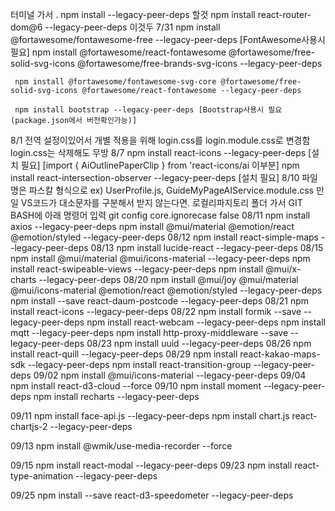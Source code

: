터미널 가서 .
npm install --legacy-peer-deps 할것
npm install react-router-dom@6 --legacy-peer-deps 이것두
7/31 npm install @fortawesome/fontawesome-free --legacy-peer-deps
[FontAwesome사용시 필요]
     npm install @fortawesome/react-fontawesome @fortawesome/free-solid-svg-icons @fortawesome/free-brands-svg-icons --legacy-peer-deps

     npm install @fortawesome/fontawesome-svg-core @fortawesome/free-solid-svg-icons @fortawesome/react-fontawesome --legacy-peer-deps

     npm install bootstrap --legacy-peer-deps [Bootstrap사용시 필요 (package.json에서 버전확인가능)]
8/1  전역 설정이있어서 개별 적용을 위해 login.css를 login.module.css로 변경함 login.css는 삭제해도 무방
8/7  npm install react-icons --legacy-peer-deps [설치 필요] [import { AiOutlinePaperClip } from 'react-icons/ai 이부분]
     npm install react-intersection-observer --legacy-peer-deps [설치 필요]
8/10 파일명은 파스칼 형식으로 ex) UserProfile.js, GuideMyPageAIService.module.css
     만일 VS코드가 대소문자를 구분해서 받지 않는다면. 
     로컬리파지토리 폴더 가서 
     GIT BASH에 아래 명령어 입력
     git config core.ignorecase false
08/11 npm install axios --legacy-peer-deps
      npm install @mui/material @emotion/react @emotion/styled --legacy-peer-deps
08/12 npm install react-simple-maps --legacy-peer-deps 
08/13 npm install lucide-react --legacy-peer-deps
08/15 npm install @mui/material @mui/icons-material --legacy-peer-deps
      npm install react-swipeable-views --legacy-peer-deps
      npm install @mui/x-charts --legacy-peer-deps
08/20 npm install @mui/joy @mui/material @mui/icons-material  @emotion/react @emotion/styled --legacy-peer-deps
      npm install --save react-daum-postcode --legacy-peer-deps
08/21 npm install react-icons --legacy-peer-deps
08/22 npm install formik --save --legacy-peer-deps
      npm install react-webcam --legacy-peer-deps
      npm install mqtt --legacy-peer-deps
      npm install http-proxy-middleware --save --legacy-peer-deps
08/23 npm install uuid --legacy-peer-deps
08/26 npm install react-quill --legacy-peer-deps
08/29 npm install react-kakao-maps-sdk  --legacy-peer-deps
      npm install react-transition-group --legacy-peer-deps
09/02 npm install @mui/icons-material --legacy-peer-deps
09/04 npm install react-d3-cloud --force
09/10 npm install moment --legacy-peer-deps
      npm install recharts --legacy-peer-deps

09/11 npm install face-api.js --legacy-peer-deps
      npm install chart.js react-chartjs-2 --legacy-peer-deps

09/13 npm install @wmik/use-media-recorder --force

09/15 npm install react-modal --legacy-peer-deps
09/23 npm install react-type-animation --legacy-peer-deps

09/25 npm install --save react-d3-speedometer --legacy-peer-deps